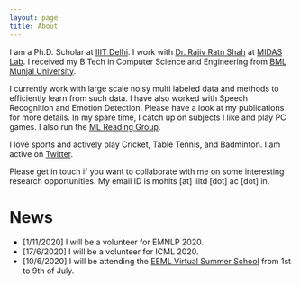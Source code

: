 ```yaml
---
layout: page
title: About
---
```


I am a Ph.D. Scholar at [IIIT Delhi](https://iiitd.ac.in/). I work with [Dr. Rajiv Ratn Shah](http://midas.iiitd.edu.in/team/rajiv-ratn-shah.html) at [MIDAS Lab](http://midas.iiitd.edu.in/). I received my B.Tech in Computer Science and Engineering from [BML Munjal University](https://www.bmu.edu.in/). 

I currently work with large scale noisy multi labeled data and methods to efficiently learn from such data. I have also worked with Speech Recognition and Emotion Detection. Please have a look at my publications for more details. In my spare time, I catch up on subjects I like and play PC games. I also run the [ML Reading Group](https://github.com/mohitsharma29/ML-Reading-Group). 

I love sports and actively play Cricket, Table Tennis, and Badminton. I am active on [Twitter](https://twitter.com/mohitsharmaj29).

Please get in touch if you want to collaborate with me on some interesting research opportunities. My email ID is mohits [at] iiitd [dot] ac [dot] in.

# News

- [1/11/2020] I will be a volunteer for EMNLP 2020.
- [17/6/2020] I will be a volunteer for ICML 2020.
- [10/6/2020] I will be attending the [EEML Virtual Summer School](https://www.eeml.eu/home) from 1st to 9th of July. 